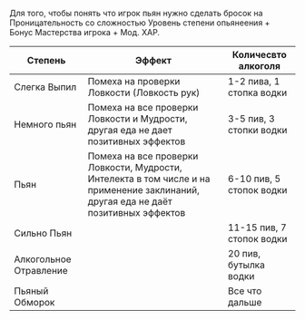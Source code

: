 Для того, чтобы понять что игрок пьян нужно сделать бросок на Проницательность со сложностью Уровень степени опьянеения + Бонус Мастерства игрока + Мод. ХАР.

| Степень                | Эффект                                                                                                                              | Количесвто алкоголя       |
| ---------------------- | ----------------------------------------------------------------------------------------------------------------------------------- | ------------------------- |
| Слегка Выпил           | Помеха на проверки Ловкости (Ловкость рук)                                                                                          | 1-2 пива, 1 стопка водки  |
| Немного пьян           | Помеха на все проверки Ловкости и Мудрости, другая еда не дает позитивных эффектов                                                  | 3-5 пив, 3 стопки водки   |
| Пьян                   | Помеха на все проверки Ловкости, Мудрости, Интелекта в том числе и на применение заклинаний, другая еда не даёт позитивных эффектов | 6-10 пив, 5 стопок водки  |
| Сильно Пьян            |                                                                                                                                     | 11-15 пив, 7 стопок водки |
| Алкогольное Отравление |                                                                                                                                     | 20 пив, бутылка водки     |
| Пьяный Обморок         |                                                                                                                                     | Все что дальше            |
